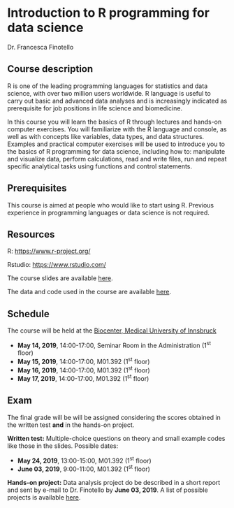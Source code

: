 # Introduction to R programming for data science

Dr. Francesca Finotello

## Course description

R is one of the leading programming languages for statistics and data science, with over two million users worldwide. R language is useful to carry out basic and advanced data analyses and is increasingly indicated as prerequisite for job positions in life science and biomedicine.

In this course you will learn the basics of R through lectures and hands-on computer exercises. You will familiarize with the R language and console, as well as with concepts like variables, data types, and data structures. Examples and practical computer exercises will be used to introduce you to the basics of R programming for data science, including how to: manipulate and visualize data, perform calculations, read and write files, run and repeat specific analytical tasks using functions and control statements. 

## Prerequisites

This course is aimed at people who would like to start using R. Previous experience in programming languages or data science is not required.

## Resources 

R: https://www.r-project.org/

Rstudio: https://www.rstudio.com/

The course slides are available [here](https://github.com/FFinotello/Rcourse/tree/master/Slides).

The data and code used in the course are available [here](https://github.com/FFinotello/Rcourse/tree/master/Data).

## Schedule

The course will be held at the [Biocenter, Medical University of Innsbruck](https://www.google.com/maps/place/CCB+Innsbruck/@47.2603301,11.3793039,17z/data=!3m1!4b1!4m5!3m4!1s0x479d6be93923ca25:0xe59658469f18242f!8m2!3d47.2603301!4d11.3814926)

* **May 14, 2019**, 14:00-17:00, Seminar Room in the Administration (1<sup>st</sup> floor)
* **May 15, 2019**, 14:00-17:00, M01.392 (1<sup>st</sup> floor)
* **May 16, 2019**, 14:00-17:00, M01.392 (1<sup>st</sup> floor)
* **May 17, 2019**, 14:00-17:00, M01.392 (1<sup>st</sup> floor)

## Exam

The final grade will be will be assigned considering the scores obtained in the written test **and** in the hands-on project.

**Written test:** Multiple-choice questions on theory and small example codes like those in the slides. Possible dates:

* **May 24, 2019**, 13:00-15:00, M01.392 (1<sup>st</sup> floor)
* **June 03, 2019**, 9:00-11:00, M01.392 (1<sup>st</sup> floor)

**Hands-on project:** Data analysis project do be described in a short report and sent by e-mail to Dr. Finotello by **June 03, 2019**. A list of possible projects is available [here](https://github.com/FFinotello/Rcourse/tree/master/Projects).






